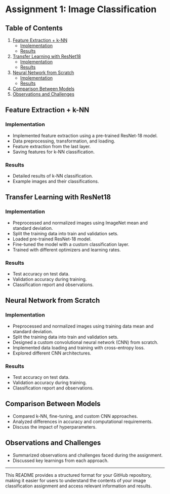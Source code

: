 # Assignment 1: Image Classification

## Table of Contents

1. [Feature Extraction + k-NN](#feature-extraction--k-nn)
   - [Implementation](#implementation)
   - [Results](#results)
2. [Transfer Learning with ResNet18](#transfer-learning-with-resnet18)
   - [Implementation](#implementation-1)
   - [Results](#results-1)
3. [Neural Network from Scratch](#neural-network-from-scratch)
   - [Implementation](#implementation-2)
   - [Results](#results-2)
4. [Comparison Between Models](#comparison-between-models)
5. [Observations and Challenges](#observations-and-challenges)

## Feature Extraction + k-NN

### Implementation

- Implemented feature extraction using a pre-trained ResNet-18 model.
- Data preprocessing, transformation, and loading.
- Feature extraction from the last layer.
- Saving features for k-NN classification.

### Results

- Detailed results of k-NN classification.
- Example images and their classifications.

## Transfer Learning with ResNet18

### Implementation

- Preprocessed and normalized images using ImageNet mean and standard deviation.
- Split the training data into train and validation sets.
- Loaded pre-trained ResNet-18 model.
- Fine-tuned the model with a custom classification layer.
- Trained with different optimizers and learning rates.

### Results

- Test accuracy on test data.
- Validation accuracy during training.
- Classification report and observations.

## Neural Network from Scratch

### Implementation

- Preprocessed and normalized images using training data mean and standard deviation.
- Split the training data into train and validation sets.
- Designed a custom convolutional neural network (CNN) from scratch.
- Implemented data loading and training with cross-entropy loss.
- Explored different CNN architectures.

### Results

- Test accuracy on test data.
- Validation accuracy during training.
- Classification report and observations.

## Comparison Between Models

- Compared k-NN, fine-tuning, and custom CNN approaches.
- Analyzed differences in accuracy and computational requirements.
- Discuss the impact of hyperparameters.

## Observations and Challenges

- Summarized observations and challenges faced during the assignment.
- Discussed key learnings from each approach.

---

This README provides a structured format for your GitHub repository, making it easier for users to understand the contents of your image classification assignment and access relevant information and results.
